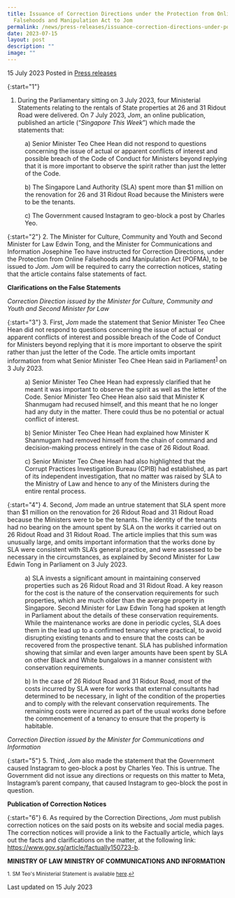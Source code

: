 ```yaml
---
title: Issuance of Correction Directions under the Protection from Online
  Falsehoods and Manipulation Act to Jom
permalink: /news/press-releases/issuance-correction-directions-under-pofma-to-jom/
date: 2023-07-15
layout: post
description: ""
image: ""
---
```

15 July 2023 Posted in [Press releases](/news/press-releases)

{:start="1"}
1. During the Parliamentary sitting on 3 July 2023, four Ministerial Statements relating to the rentals of State properties at 26 and 31 Ridout Road were delivered. On 7 July 2023, <i>Jom</i>, an online publication, published an article (“<i>Singapore This Week</i>”) which made the statements that:	
    
<p style="margin-left: 40px">a) Senior Minister Teo Chee Hean did not respond to questions concerning the issue of actual or apparent conflicts of interest and possible breach of the Code of Conduct for Ministers beyond replying that it is more important to observe the spirit rather than just the letter of the Code.</p>

<p style="margin-left: 40px">b) The Singapore Land Authority (SLA) spent more than $1 million on the renovation for 26 and 31 Ridout Road because the Ministers were to be the tenants.</p>

<p style="margin-left: 40px">c) The Government caused Instagram to geo-block a post by Charles Yeo.</p>

{:start="2"}
2. The Minister for Culture, Community and Youth and Second Minister for Law Edwin Tong, and the Minister for Communications and Information Josephine Teo have instructed for Correction Directions, under the Protection from Online Falsehoods and Manipulation Act (POFMA), to be issued to <i>Jom</i>. <i>Jom</i> will be required to carry the correction notices, stating that the article contains false statements of fact.	

**Clarifications on the False Statements**

<i>Correction Direction issued by the Minister for Culture, Community and Youth and Second Minister for Law </i>

{:start="3"}
3. First, <i>Jom</i> made the statement that Senior Minister Teo Chee Hean did not respond to questions concerning the issue of actual or apparent conflicts of interest and possible breach of the Code of Conduct for Ministers beyond replying that it is more important to observe the spirit rather than just the letter of the Code. The article omits important information from what Senior Minister Teo Chee Hean said in Parliament<sup><a href="#fn1" id="ref1">1</a></sup> on 3 July 2023.	

<p style="margin-left: 40px">a) Senior Minister Teo Chee Hean had expressly clarified that he meant it was important to observe the spirit as well as the letter of the Code. Senior Minister Teo Chee Hean also said that Minister K Shanmugam had recused himself, and this meant that he no longer had any duty in the matter. There could thus be no potential or actual conflict of interest. </p>

<p style="margin-left: 40px">b) Senior Minister Teo Chee Hean had explained how Minister K Shanmugam had removed himself from the chain of command and decision-making process entirely in the case of 26 Ridout Road.</p>

<p style="margin-left: 40px">c) Senior Minister Teo Chee Hean had also highlighted that the Corrupt Practices Investigation Bureau (CPIB) had established, as part of its independent investigation, that no matter was raised by SLA to the Ministry of Law and hence to any of the Ministers during the entire rental process.</p>

{:start="4"}
4. Second, <i>Jom</i> made an untrue statement that SLA spent more than $1 million on the renovation for 26 Ridout Road and 31 Ridout Road because the Ministers were to be the tenants. The identity of the tenants had no bearing on the amount spent by SLA on the works it carried out on 26 Ridout Road and 31 Ridout Road. The article implies that this sum was unusually large, and omits important information that the works done by SLA were consistent with SLA’s general practice, and were assessed to be necessary in the circumstances, as explained by Second Minister for Law Edwin Tong in Parliament on 3 July 2023.	

<p style="margin-left: 40px">a) SLA invests a significant amount in maintaining conserved properties such as 26 Ridout Road and 31 Ridout Road. A key reason for the cost is the nature of the conservation requirements for such properties, which are much older than the average property in Singapore. Second Minister for Law Edwin Tong had spoken at length in Parliament about the details of these conservation requirements. While the maintenance works are done in periodic cycles, SLA does them in the lead up to a confirmed tenancy where practical, to avoid disrupting existing tenants and to ensure that the costs can be recovered from the prospective tenant. SLA has published information showing that similar and even larger amounts have been spent by SLA on other Black and White bungalows in a manner consistent with conservation requirements. </p>

<p style="margin-left: 40px">b) In the case of 26 Ridout Road and 31 Ridout Road, most of the costs incurred by SLA were for works that external consultants had determined to be necessary, in light of the condition of the properties and to comply with the relevant conservation requirements. The remaining costs were incurred as part of the usual works done before the commencement of a tenancy to ensure that the property is habitable.</p>

<i>Correction Direction issued by the Minister for Communications and Information</i>

{:start="5"}
5. Third, <i>Jom</i> also made the statement that the Government caused Instagram to geo-block a post by Charles Yeo. This is untrue. The Government did not issue any directions or requests on this matter to Meta, Instagram’s parent company, that caused Instagram to geo-block the post in question.	

**Publication of Correction Notices**

{:start="6"}
6. As required by the Correction Directions, <i>Jom</i> must publish correction notices on the said posts on its website and social media pages. The correction notices will provide a link to the Factually article, which lays out the facts and clarifications on the matter, at the following link: <a href="https://www.gov.sg/article/factually150723-b">https://www.gov.sg/article/factually150723-b</a>.

**MINISTRY OF LAW**
**MINISTRY OF COMMUNICATIONS AND INFORMATION**

<p><sup id="fn1">1. SM Teo's Ministerial Statement is available <a href="https://www.pmo.gov.sg/Newsroom/Ministerial-Statement-by-SM-Teo-Chee-Hean-on-Ridout-Road">here</a>.<a href="#ref1" title="Jump back to footnote 1 in the text.">↩</a></sup></p>


<p class="right-side-updated">Last updated on 15 July 2023</p>